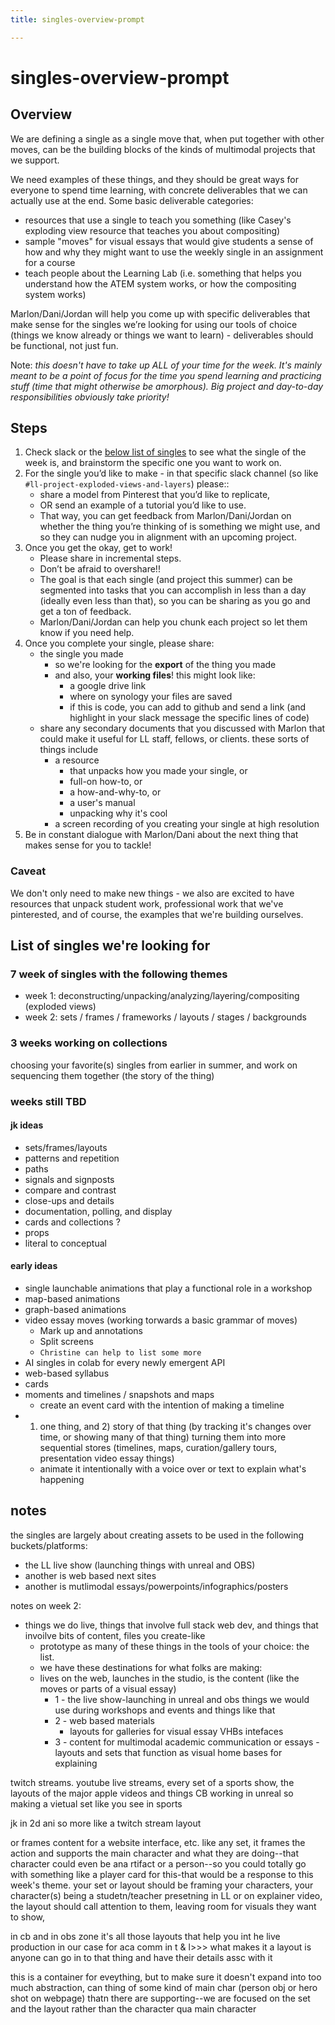 ```yaml
---
title: singles-overview-prompt

---
```




# singles-overview-prompt

## Overview

We are defining a single as a single move that, when put together with other moves, can be the building blocks of the kinds of multimodal projects that we support.

We need examples of these things, and they should be great ways for everyone to spend time learning, with concrete deliverables that we can actually use at the end. Some basic deliverable categories: 
  * resources that use a single to teach you something (like Casey's exploding view resource that teaches you about compositing)
  * sample "moves" for visual essays that would give students a sense of how and why they might want to use the weekly single in an assignment for a course
* teach people about the Learning Lab (i.e. something that helps you understand how the ATEM system works, or how the compositing system works)

Marlon/Dani/Jordan will help you come up with specific deliverables that make sense for the singles we’re looking for using our tools of choice (things we know already or things we want to learn) - deliverables should be functional, not just fun.

Note: *this doesn't have to take up ALL of your time for the week. It's mainly meant to be a point of focus for the time you spend learning and practicing stuff (time that might otherwise be amorphous). Big project and day-to-day responsibilities obviously take priority!*


## Steps

1. Check slack or the [below list of singles](##List-of-singles) to see what the single of the week is, and brainstorm the specific one you want to work on.
2. For the single you’d like to make - in that specific slack channel (so like `#ll-project-exploded-views-and-layers`) please::
    * share a model from Pinterest that you’d like to replicate, 
    * OR send an example of a tutorial you’d like to use. 
    * That way, you can get feedback from Marlon/Dani/Jordan on whether the thing you’re thinking of is something we might use, and so they can nudge you in alignment with an upcoming project.
3. Once you get the okay, get to work!
    * Please share in incremental steps. 
    * Don’t be afraid to overshare!! 
    * The goal is that each single (and project this summer) can be segmented into tasks that you can accomplish in less than a day (ideally even less than that), so you can be sharing as you go and get a ton of feedback.
    * Marlon/Dani/Jordan can help you chunk each project so let them know if you need help.
4. Once you complete your single, please share:
    * the single you made
        * so we're looking for the **export** of the thing you made
        * and also, your **working files**! this might look like:
            * a google drive link
            * where on synology your files are saved
            * if this is code, you can add to github and send a link (and highlight in your slack message the specific lines of code)
    * share any secondary documents that you discussed with Marlon that could make it useful for LL staff, fellows, or clients. these sorts of things include
        * a resource
            * that unpacks how you made your single, or
            * full-on how-to, or
            * a how-and-why-to, or
            * a user's manual
            * unpacking why it's cool
        * a screen recording of you creating your single at high resolution
5. Be in constant dialogue with Marlon/Dani about the next thing that makes sense for you to tackle!

### Caveat
We don't only need to make new things - we also are excited to have resources that unpack student work, professional work that we've pinterested, and of course, the examples that we're building ourselves. 

## List of singles we're looking for

### 7 week of singles with the following themes
* week 1: deconstructing/unpacking/analyzing/layering/compositing (exploded views)
* week 2: sets / frames / frameworks / layouts / stages / backgrounds



### 3 weeks working on collections 
choosing your favorite(s) singles from earlier in summer, and work on sequencing them together (the story of the thing)


### weeks still TBD
#### jk ideas
* sets/frames/layouts
* patterns and repetition
* paths
* signals and signposts
* compare and contrast
* close-ups and details
* documentation, polling, and display
* cards and collections ?
* props
* literal to conceptual
#### early ideas
* single launchable animations that play a functional role in a workshop
* map-based animations
* graph-based animations
* video essay moves (working torwards a basic grammar of moves)
    * Mark up and annotations
    * Split screens
    * `Christine can help to list some more`
* AI singles in colab for every newly emergent API
* web-based syllabus
* cards
* moments and timelines / snapshots and maps
    * create an event card with the intention of making a timeline
* 1) one thing, and 2) story of that thing (by tracking it's changes over time, or showing many of that thing) turning them into more sequential stores (timelines, maps, curation/gallery tours, presentation video essay things)
    * animate it intentionally with a voice over or text to explain what's happening



## notes
the singles are largely about creating assets to be used in the following buckets/platforms:
* the LL live show (launching things with unreal and OBS)
* another is web based next sites
* another is mutlimodal essays/powerpoints/infographics/posters 


notes on week 2:
* things we do live, things that involve full stack web dev, and things that invoilve bits of content, files you create-like 
    * prototype as many of these things in the tools of your choice: the list.
    * we have these destinations for what folks are making:
    * lives on the web, launches in the studio, is the content (like the moves or parts of a visual essay)
        * 1 - the live show-launching in unreal and obs things we would use during workshops and events and things like that
        * 2 - web based materials 
            * layouts for galleries for visual essay VHBs intefaces
        * 3 - content for multimodal academic communication or essays - layouts and sets that function as visual home bases for explaining

twitch streams.  youtube live streams, every set of a sports show, the layouts of the major apple videos and things CB working in unreal so making a vietual set like you see in sports

jk in 2d ani so more like a twitch stream layout

or frames content for a website interface, etc.
 like any set, it frames the action and supports the main character and what they are doing--that character could even be ana rtifact or a person--so you could totally go with something like a player card for this-that would be a response to this week's theme.
your set or layout should be framing your characters, your character(s) being a studetn/teacher presetning in LL or on explainer video, the layout should call attention to them, leaving room for visuals they want to show,

in cb and in obs zone it's all those layouts that help you int he live production in our case for aca comm in t & l>>> what makes it a layout is anyone can go in to that thing and have their details assc with it

this is a container for eveything, but to make sure it doesn't expand into too much abstraction, can thing of some kind of main char (person obj or hero shot on webpage) thatn there are supporting--we are focused on the set and the layout rather than the character qua main character